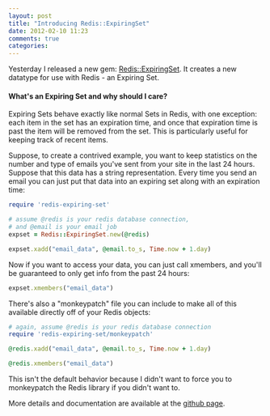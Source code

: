 ```yaml
---
layout: post
title: "Introducing Redis::ExpiringSet"
date: 2012-02-10 11:23
comments: true
categories: 
---
```

Yesterday I released a new gem: [Redis::ExpiringSet][res-gh]. It creates a new
datatype for use with Redis - an Expiring Set.

#### What's an Expiring Set and why should I care?
Expiring Sets behave exactly like normal Sets in Redis, with one exception: each
item in the set has an expiration time, and once that expiration time is past
the item will be removed from the set. This is particularly useful for keeping
track of recent items.

Suppose, to create a contrived example, you want to keep statistics on the
number and type of emails you've sent from your site in the last 24 hours.
Suppose that this data has a string representation. Every time you send an email
you can just put that data into an expiring set along with an expiration time:

``` ruby
require 'redis-expiring-set'

# assume @redis is your redis database connection,
# and @email is your email job
expset = Redis::ExpiringSet.new(@redis)

expset.xadd("email_data", @email.to_s, Time.now + 1.day)
```

Now if you want to access your data, you can just call xmembers, and you'll be
guaranteed to only get info from the past 24 hours:

``` ruby
expset.xmembers("email_data")
```

There's also a "monkeypatch" file you can include to make all of this available
directly off of your Redis objects:

``` ruby
# again, assume @redis is your redis database connection
require 'redis-expiring-set/monkeypatch'

@redis.xadd("email_data", @email.to_s, Time.now + 1.day)

@redis.xmembers("email_data")
```

This isn't the default behavior because I didn't want to force you to
monkeypatch the Redis library if you didn't want to.

More details and documentation are available at the [github page][res-gh].


[res-gh]: http://github.com/duwanis/redis-expiring-set "redis-expiring-set on duwanis's github profile"
